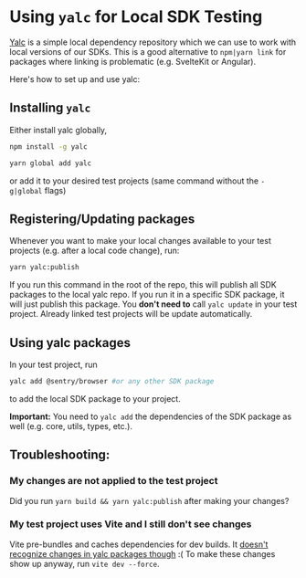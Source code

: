 # Using `yalc` for Local SDK Testing

[Yalc](https://github.com/wclr/yalc) is a simple local dependency repository which we can use to work with local
versions of our SDKs. This is a good alternative to `npm|yarn link` for packages where linking is problematic (e.g.
SvelteKit or Angular).

Here's how to set up and use yalc:

## Installing `yalc`

Either install yalc globally,

```sh
npm install -g yalc

yarn global add yalc
```

or add it to your desired test projects (same command without the `-g|global` flags)

## Registering/Updating packages

Whenever you want to make your local changes available to your test projects (e.g. after a local code change), run:

```sh
yarn yalc:publish
```

If you run this command in the root of the repo, this will publish all SDK packages to the local yalc repo. If you run
it in a specific SDK package, it will just publish this package. You **don't need to** call `yalc update` in your test
project. Already linked test projects will be update automatically.

## Using yalc packages

In your test project, run

```sh
yalc add @sentry/browser #or any other SDK package
```

to add the local SDK package to your project.

**Important:** You need to `yalc add` the dependencies of the SDK package as well (e.g. core, utils, types, etc.).

## Troubleshooting:

### My changes are not applied to the test project

Did you run `yarn build && yarn yalc:publish` after making your changes?

### My test project uses Vite and I still don't see changes

Vite pre-bundles and caches dependencies for dev builds. It
[doesn't recognize changes in yalc packages though](https://github.com/wclr/yalc/issues/189) :( To make these changes
show up anyway, run `vite dev --force`.
